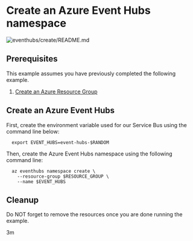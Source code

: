 
# Create an Azure Event Hubs namespace

![eventhubs/create/README.md](https://github.com/manorrock/azure-examples/workflows/eventhubs/create/README.md/badge.svg)

## Prerequisites

This example assumes you have previously completed the following example.

1. [Create an Azure Resource Group](../../group/create/)

## Create an Azure Event Hubs

<!-- workflow.cron(0 1 * * 5) -->
<!-- workflow.include(../../group/create/README.md) -->

First, create the environment variable used for our Service Bus
using the command line below:

```shell
  export EVENT_HUBS=event-hubs-$RANDOM
```

Then, create the Azure Event Hubs namespace using the following command line:

```shell
  az eventhubs namespace create \
    --resource-group $RESOURCE_GROUP \
    --name $EVENT_HUBS
```

<!-- workflow.directOnly() 

export RESULT=$(az eventhubs namespace show --resource-group $RESOURCE_GROUP --name $EVENT_HUBS --query provisioningState --output tsv)
az group delete --name $RESOURCE_GROUP --yes || true
if [[ "$RESULT" != Succeeded ]]; then
  exit 1
fi

  -->

## Cleanup

Do NOT forget to remove the resources once you are done running the example.

3m
